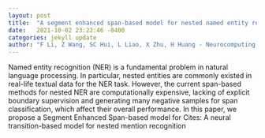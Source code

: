 ```yaml
---
layout: post
title:  "A segment enhanced span-based model for nested named entity recognition"
date:   2021-10-02 23:22:46 -0400
categories: jekyll update
author: "F Li, Z Wang, SC Hui, L Liao, X Zhu, H Huang - Neurocomputing, 2021"
---
```

Named entity recognition (NER) is a fundamental problem in natural language processing. In particular, nested entities are commonly existed in real-life textual data for the NER task. However, the current span-based methods for nested NER are computationally expensive, lacking of explicit boundary supervision and generating many negative samples for span classification, which affect their overall performance. In this paper, we propose a Segment Enhanced Span-based model for Cites: A neural transition-based model for nested mention recognition